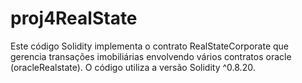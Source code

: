 # proj4RealState
Este código Solidity implementa o contrato RealStateCorporate que gerencia transações imobiliárias envolvendo vários contratos oracle (oracleRealstate). O código utiliza a versão Solidity ^0.8.20.
